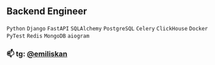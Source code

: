 ## Backend Engineer

`Python` `Django` `FastAPI` `SQLAlchemy` `PostgreSQL` `Celery` `ClickHouse` `Docker` `PyTest` `Redis` `MongoDB` `aiogram`

### 📫 tg: [@emiliskan](https://t.me/emiliskan)
